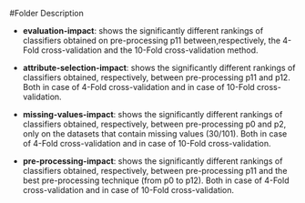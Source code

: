 #Folder Description

- **evaluation-impact**: shows the significantly different rankings of classifiers obtained on pre-processing p11 between,respectively, the 4-Fold cross-validation and the 10-Fold cross-validation method.

- **attribute-selection-impact**: shows the significantly different rankings of classifiers obtained, respectively, between pre-processing p11 and p12. Both in case of 4-Fold cross-validation and in case of 10-Fold cross-validation.

- **missing-values-impact**: shows the significantly different rankings of classifiers obtained, respectively, between pre-processing p0 and p2, only on the datasets that contain missing values (30/101). Both in case of 4-Fold cross-validation and in case of 10-Fold cross-validation.

- **pre-processing-impact**: shows the significantly different rankings of classifiers obtained, respectively, between pre-processing p11 and the best pre-processing technique (from p0 to p12). Both in case of 4-Fold cross-validation and in case of 10-Fold cross-validation.
